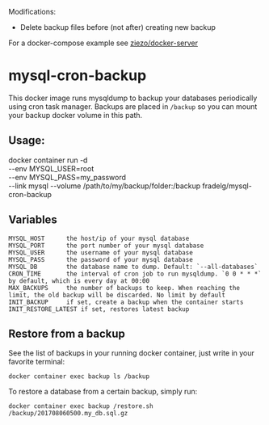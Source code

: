 Modifications:
- Delete backup files before (not after) creating new backup

For a docker-compose example see [ziezo/docker-server](https://github.com/ziezo/docker-server)

# mysql-cron-backup

This docker image runs mysqldump to backup your databases periodically using cron task manager. Backups are placed in `/backup` so you can mount your backup docker volume in this path.

## Usage:

  docker container run -d \
    --env MYSQL_USER=root \
    --env MYSQL_PASS=my_password \
    --link mysql
    --volume /path/to/my/backup/folder:/backup
    fradelg/mysql-cron-backup

## Variables

    MYSQL_HOST      the host/ip of your mysql database
    MYSQL_PORT      the port number of your mysql database
    MYSQL_USER      the username of your mysql database
    MYSQL_PASS      the password of your mysql database
    MYSQL_DB        the database name to dump. Default: `--all-databases`
    CRON_TIME       the interval of cron job to run mysqldump. `0 0 * * *` by default, which is every day at 00:00
    MAX_BACKUPS     the number of backups to keep. When reaching the limit, the old backup will be discarded. No limit by default
    INIT_BACKUP     if set, create a backup when the container starts
    INIT_RESTORE_LATEST if set, restores latest backup

## Restore from a backup

See the list of backups in your running docker container, just write in your favorite terminal:

    docker container exec backup ls /backup

To restore a database from a certain backup, simply run:

    docker container exec backup /restore.sh /backup/201708060500.my_db.sql.gz
